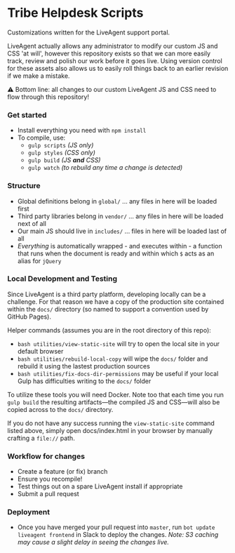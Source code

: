 # Tribe Helpdesk Scripts

Customizations written for the LiveAgent support portal.

LiveAgent actually allows any administrator to modify our custom JS and CSS 'at will', however this repository exists so that we can more easily track, review and polish our work before it goes live. Using version control for these assets also allows us to easily roll things back to an earlier revision if we make a mistake.

⚠ Bottom line: all changes to our custom LiveAgent JS and CSS need to flow through this repository!

### Get started

* Install everything you need with `npm install` 
* To compile, use:
	* `gulp scripts` _(JS only)_
	* `gulp styles` _(CSS only)_
	* `gulp build` _(JS **and** CSS)_
	* `gulp watch` _(to rebuild any time a change is detected)_

### Structure

* Global definitions belong in `global/` ... any files in here will be loaded first
* Third party libraries belong in `vendor/` ... any files in here will be loaded next of all
* Our main JS should live in `includes/` ... files in here will be loaded last of all
* _Everything_ is automatically wrapped - and executes within - a function that runs when the document is ready and within which `$` acts as an alias for `jQuery`

### Local Development and Testing

Since LiveAgent is a third party platform, developing locally can be a challenge. For that reason we have a copy of the production site contained within the `docs/` directory (so named to support a convention used by GitHub Pages).

Helper commands (assumes you are in the root directory of this repo):

* `bash utilities/view-static-site` will try to open the local site in your default browser
* `bash utilities/rebuild-local-copy` will wipe the `docs/` folder and rebuild it using the lastest production sources
* `bash utilities/fix-docs-dir-permissions` may be useful if your local Gulp has difficulties writing to the `docs/` folder

To utilize these tools you will need Docker. Note too that each time you run `gulp build` the resulting artifacts—the compiled JS and CSS—will also be copied across to the `docs/` directory.

If you do not have any success running the `view-static-site` command listed above, simply open docs/index.html in your browser by manually crafting a `file://` path.

### Workflow for changes

* Create a feature (or fix) branch
* Ensure you recompile!
* Test things out on a spare LiveAgent install if appropriate
* Submit a pull request

### Deployment

* Once you have merged your pull request into `master`, run `bot update liveagent frontend` in Slack to deploy the changes. _Note: S3 caching may cause a slight delay in seeing the changes live._

